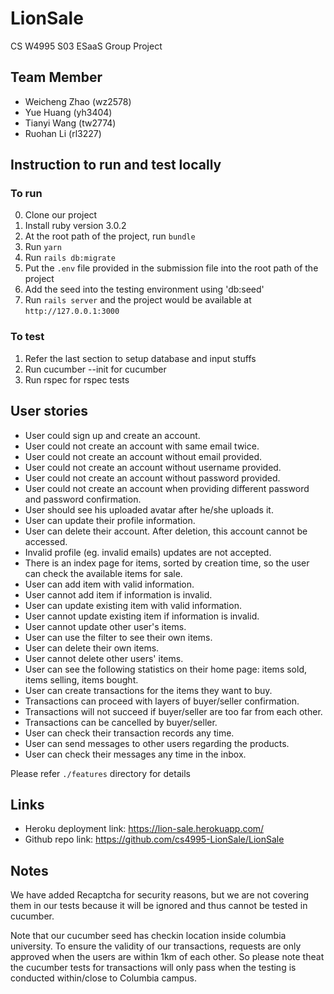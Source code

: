 # LionSale
CS W4995 S03 ESaaS Group Project

## Team Member
+ Weicheng Zhao (wz2578)
+ Yue Huang (yh3404)
+ Tianyi Wang (tw2774)
+ Ruohan Li (rl3227)

## Instruction to run and test locally

### To run
0. Clone our project
1. Install ruby version 3.0.2
2. At the root path of the project, run `bundle`
3. Run `yarn`
4. Run `rails db:migrate`
5. Put the `.env` file provided in the submission file into the root path of the project
6. Add the seed into the testing environment using 'db:seed'
7. Run `rails server` and the project would be available at `http://127.0.0.1:3000`

### To test

1. Refer the last section to setup database and input stuffs
2. Run cucumber --init for cucumber
3. Run rspec for rspec tests

## User stories
+ User could sign up and create an account.
+ User could not create an account with same email twice.
+ User could not create an account without email provided.
+ User could not create an account without username provided.
+ User could not create an account without password provided.
+ User could not create an account when providing different password and password confirmation.
+ User should see his uploaded avatar after he/she uploads it.
+ User can update their profile information.
+ User can delete their account. After deletion, this account cannot be accessed. 
+ Invalid profile (eg. invalid emails) updates are not accepted. 
+ There is an index page for items, sorted by creation time, so the user can check the available items for sale.
+ User can add item with valid information.
+ User cannot add item if information is invalid.
+ User can update existing item with valid information.
+ User cannot update existing item if information is invalid.
+ User cannot update other user's items. 
+ User can use the filter to see their own items. 
+ User can delete their own items. 
+ User cannot delete other users' items.
+ User can see the following statistics on their home page: items sold, items selling, items bought. 
+ User can create transactions for the items they want to buy. 
+ Transactions can proceed with layers of buyer/seller confirmation.
+ Transactions will not succeed if buyer/seller are too far from each other.
+ Transactions can be cancelled by buyer/seller. 
+ User can check their transaction records any time. 
+ User can send messages to other users regarding the products.
+ User can check their messages any time in the inbox. 

Please refer `./features` directory for details

## Links
+ Heroku deployment link: https://lion-sale.herokuapp.com/
+ Github repo link: https://github.com/cs4995-LionSale/LionSale

## Notes
We have added Recaptcha for security reasons, but we are not covering them in our tests because it will be ignored and thus cannot be tested in cucumber. 

Note that our cucumber seed has checkin location inside columbia university. To ensure the validity of our transactions, requests are only approved when the users are within 1km of each other. So please note theat the cucumber tests for transactions will only pass when the testing is conducted within/close to Columbia campus. 